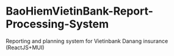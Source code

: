 # BaoHiemVietinBank-Report-Processing-System
Reporting and planning system for Vietinbank Danang insurance (ReactJS+MUI)
